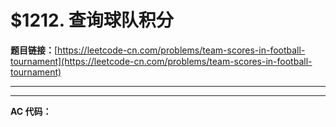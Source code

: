 # $1212. 查询球队积分

**题目链接：**[https://leetcode-cn.com/problems/team-scores-in-football-tournament](https://leetcode-cn.com/problems/team-scores-in-football-tournament)

---

<Cards card="leetcode_1212_team-scores-in-football-tournament"></Cards>

---

**AC 代码：**

```java

```